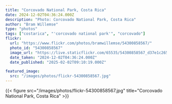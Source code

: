 ```yaml
---
title: "Corcovado National Park, Costa Rica"
date: 2024-12-02T04:36:24.000Z
description: "Photo: Corcovado National Park, Costa Rica"
author: "Bram Willemse"
type: "photos"
tags: ["costarica", "'corcovado national park'", "corcovado"]
flickr:
  url: "https://www.flickr.com/photos/bramwillemse/54300858567/"
  photo_id: "54300858567"
  image_url: "https://live.staticflickr.com/65535/54300858567_d37e1c265a_h.jpg"
  date_taken: "2024-12-02T04:36:24.000Z"
  date_published: "2025-02-02T09:10:19.000Z"

featured_image:
  src: "/images/photos/flickr-54300858567.jpg"
---
```


{{< figure src="/images/photos/flickr-54300858567.jpg" title="Corcovado National Park, Costa Rica" >}}
